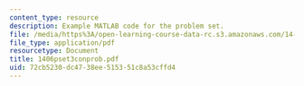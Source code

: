 ```yaml
---
content_type: resource
description: Example MATLAB code for the problem set.
file: /media/https%3A/open-learning-course-data-rc.s3.amazonaws.com/14-06-intermediate-macroeconomic-theory-spring-2004/72cb5230dc4738ee515351c8a53cffd4_1406pset3conprob.pdf
file_type: application/pdf
resourcetype: Document
title: 1406pset3conprob.pdf
uid: 72cb5230-dc47-38ee-5153-51c8a53cffd4
---
```

